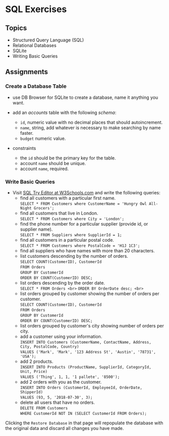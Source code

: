 # SQL Exercises

## Topics

- Structured Query Language (SQL)
- Relational Databases
- SQLite
- Writing Basic Queries

## Assignments

### Create a Database Table

- use DB Browser for SQLite to create a database, name it anything you want.
- add an _accounts_ table with the following _schema_:

  - `id`, numeric value with no decimal places that should autoincrement.
  - `name`, string, add whatever is necessary to make searching by name faster.
  - `budget` numeric value.

- constraints
  - the `id` should be the primary key for the table.
  - account `name` should be unique.
  - account `name`, required.

### Write Basic Queries

- Visit [SQL Try Editor at W3Schools.com](https://www.w3schools.com/Sql/tryit.asp?filename=trysql_select_top) and write the following queries:
  - find all customers with a particular first name. <br>
  `SELECT * FROM Customers where CustomerName = 'Hungry Owl All-Night Grocers';` <br>
  - find all customers that live in London. <br>
  `SELECT * FROM Customers where City = 'London';` <br>
  - find the phone number for a particular supplier (provide id, or supplier name). <br>
  `SELECT * FROM Suppliers where SupplierId = 1;` <br>
  - find all customers in a particular postal code. <br>
  `SELECT * FROM Customers where PostalCode = 'H1J 1C3';` <br>
  - find all suppliers who have names with more than 20 characters.
  - list customers descending by the number of orders. <br>
  `SELECT COUNT(CustomerID), CustomerId` <br>
  `FROM Orders` <br>
  `GROUP BY CustomerId` <br>
  `ORDER BY COUNT(CustomerID) DESC;` <br>
  - list orders descending by the order date. <br>
  `SELECT * FROM Orders <br>`
  `ORDER BY OrderDate desc; <br>`
  - list orders grouped by customer showing the number of orders per customer. <br>
  `SELECT COUNT(CustomerID), CustomerId` <br>
  `FROM Orders` <br>
  `GROUP BY CustomerId` <br>
  `ORDER BY COUNT(CustomerID) DESC;` <br>
  - list orders grouped by customer's city showing number of orders per city.
  - add a customer using your information. <br>
  `INSERT INTO Customers (CustomerName, ContactName, Address, City, PostalCode, Country)` <br>
  `VALUES ('Mark', 'Mark', '123 Address St', 'Austin', '78731', 'USA');` <br>
  - add 2 products. <br>
  `INSERT INTO Products (ProductName, SupplierId, CategoryId, Unit, Price)` <br>
  `VALUES ('Thing', 1, 1, '1 pallete', '8500');` <br>
  - add 2 orders with you as the customer. <br>
  `INSERT INTO Orders (CustomerId, EmployeeId, OrderDate, ShipperId)` <br>
  `VALUES (93, 5, '2018-07-30', 3);` <br>
  - delete all users that have no orders. <br>
  `DELETE FROM Customers` <br>
  `WHERE CustomerId NOT IN (SELECT CustomerId FROM Orders);`

Clicking the `Restore Database` in that page will repopulate the database with the original data and discard all changes you have made.
